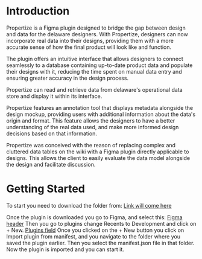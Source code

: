 # Introduction

Propertize is a Figma plugin designed to bridge the gap between design and data for the delaware designers. With Propertize, designers can now incorporate real data into their designs, providing them with a more accurate sense of how the final product will look like and function.

The plugin offers an intuitive interface that allows designers to connect seamlessly to a database containing up-to-date product data and populate their designs with it, reducing the time spent on manual data entry and ensuring greater accuracy in the design process.

Propertize can read and retrieve data from delaware's operational data store and display it within its interface.

Propertize features an annotation tool that displays metadata alongside the design mockup, providing users with additional information about the data's origin and format. This feature allows the designers to have a better understanding of the real data used, and make more informed design decisions based on that information.

Propertize was conceived with the reason of replacing complex and cluttered data tables on the wiki with a Figma plugin directly applicable to designs. This allows the client to easily evaluate the data model alongside the design and facilitate discussion.

# Getting Started

To start you need to download the folder from: [Link will come here]()

Once the plugin is downloaded you go to Figma, and select this: [Figma header](./Images/header_figma.png)
Then you go to plugins change Recents to Development and click on + New. [Plugins field](./Images/plugins.png)
Once you clicked on the + New button you click on Import plugin from manifest, and you navigate to the folder where you saved the plugin earlier. Then you select the manifest.json file in that folder. Now the plugin is imported and you can start it.
